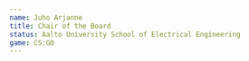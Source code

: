 ```yaml
---
name: Juho Arjanne
title: Chair of the Board
status: Aalto University School of Electrical Engineering
game: CS:GO
---
```

